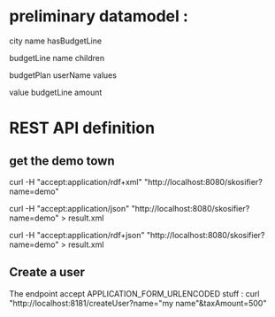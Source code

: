
# preliminary datamodel : 

city
	name
	hasBudgetLine

budgetLine
	name
	children
	

budgetPlan
	userName
	values


value
	budgetLine
	amount

# REST API definition

## get the demo town

curl -H "accept:application/rdf+xml" "http://localhost:8080/skosifier?name=demo"

curl -H "accept:application/json" "http://localhost:8080/skosifier?name=demo" > result.xml

curl -H "accept:application/rdf+json" "http://localhost:8080/skosifier?name=demo" > result.xml



## Create a user

The endpoint accept APPLICATION_FORM_URLENCODED stuff :
curl "http://localhost:8181/createUser?name="my name"&taxAmount=500"

